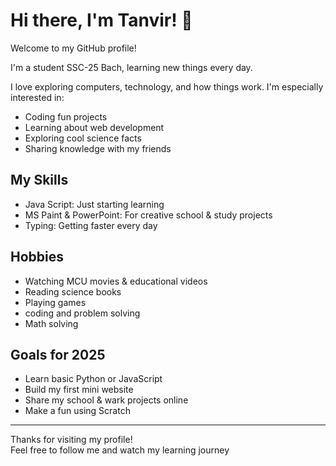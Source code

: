 # Hi there, I'm Tanvir! 👋

Welcome to my GitHub profile!

I'm a student SSC-25 Bach, learning new things every day.

I love exploring computers, technology, and how things work. I'm especially interested in:
- Coding fun projects
- Learning about web development
- Exploring cool science facts
- Sharing knowledge with my friends

## My Skills
- Java Script: Just starting learning
- MS Paint & PowerPoint: For creative school & study projects
- Typing: Getting faster every day

## Hobbies
- Watching MCU movies & educational videos
- Reading science books
- Playing games
- coding and problem solving
- Math solving

## Goals for 2025
- Learn basic Python or JavaScript
- Build my first mini website
- Share my school & wark projects online
- Make a fun using Scratch

---

Thanks for visiting my profile!  
Feel free to follow me and watch my learning journey
